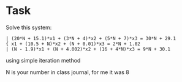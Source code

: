 # Task
Solve this system:
```
| (20*N + 15.1)*x1 + (3*N + 4)*x2 + (5*N + 7)*x3 = 30*N + 29.1
{ x1 + (10.5 + N)*x2 + (N + 0.01)*x3 = 2*N + 1.02
| (N - 1.9)*x1 + (N + 4.002)*x2 + (16 + 4*N)*x3 = 9*N + 30.1
```
using simple iteration method

N is your number in class journal, for me it was 8
